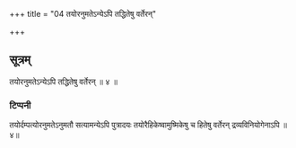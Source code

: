 +++
title = "04 तयोरनुमतेऽन्येऽपि तद्धितेषु वर्तेरन्"

+++

## सूत्रम्
तयोरनुमतेऽन्येऽपि तद्धितेषु वर्तेरन् ॥ ४ ॥  
### टिप्पनी
तयोर्दम्पत्योरनुमतेऽनुमतौ सत्यामन्येऽपि पुत्रादयः तयोरैहिकेष्वामुष्मिकेषु च हितेषु वर्तेरन् द्रव्यविनियोगेनाऽपि ॥४॥  
